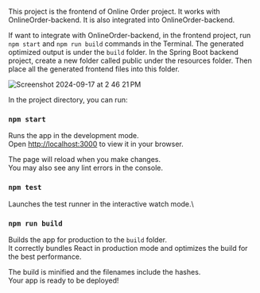 This project is the frontend of Online Order project. It works with OnlineOrder-backend. It is also integrated into OnlineOrder-backend.

If want to integrate with OnlineOrder-backend, in the frontend project, run `npm start` and `npm run build` commands in the Terminal. The generated optimized output is under the `build` folder. 
In the Spring Boot backend project, create a new folder called public under the resources folder. Then place all the generated frontend files into this folder.

![Screenshot 2024-09-17 at 2 46 21 PM](https://github.com/user-attachments/assets/ad7782e4-8399-42d5-8ccd-d216f71f539d)

In the project directory, you can run:

### `npm start`

Runs the app in the development mode.\
Open [http://localhost:3000](http://localhost:3000) to view it in your browser.

The page will reload when you make changes.\
You may also see any lint errors in the console.

### `npm test`

Launches the test runner in the interactive watch mode.\

### `npm run build`

Builds the app for production to the `build` folder.\
It correctly bundles React in production mode and optimizes the build for the best performance.

The build is minified and the filenames include the hashes.\
Your app is ready to be deployed!
